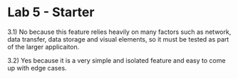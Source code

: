 # Lab 5 - Starter

3.1) No because this feature relies heavily on many factors such as network, data transfer, data storage and visual elements, so it must be tested as part of the larger applicaiton.

3.2) Yes because it is a very simple and isolated feature and easy to come up with edge cases.
